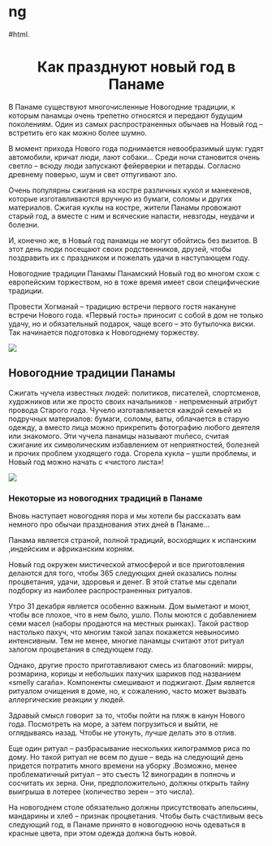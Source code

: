 # ng
#html.
<html>
    <body>
    <h1 style="text-align:center">Как празднуют новый год в Панаме</h1>
    <p>В Панаме существуют многочисленные Новогодние традиции, к которым панамцы очень трепетно относятся и передают будущим поколениям. Один из самых распространенных обычаев на Новый год – встретить его как можно более шумно.</p>
<p>В момент прихода Нового года поднимается невообразимый шум: гудят автомобили, кричат люди, лают собаки... Среди ночи становится очень светло – всюду люди запускают фейерверки и петарды. Согласно древнему поверью, шум и свет отпугивают зло.</p>
<p>Очень популярны сжигания на костре различных кукол и манекенов, которые изготавливаются вручную из бумаги, соломы и других материалов. Сжигая куклы на костре, жители Панамы провожают старый год, а вместе с ним и всяческие напасти, невзгоды, неудачи и болезни.</p>
<p>И, конечно же, в Новый год панамцы не могут обойтись без визитов. В этот день люди посещают своих родственников, друзей, чтобы поздравить их с праздником и пожелать удачи в наступающем году.</p>
<p>Новогодние традиции Панамы
Панамский Новый год во многом схож с европейским торжеством, но в тоже время имеет свои специфические традиции.</p>
<p>Провести Хогманай – традицию встречи первого гостя накануне встречи Нового года. «Первый гость» приносит с собой в дом не только удачу, но и обязательный подарок, чаще всего – это бутылочка виски. Так начинается подготовка к Новогоднему торжеству.</p>
<img src="https://img-fotki.yandex.ru/get/4427/14124454.2bc/0_99b16_c332cba6_orig.jpg"><h2>Новогодние традиции Панамы</h2>
<p>Сжигать чучела известных людей: политиков, писателей, спортсменов, художников или же просто своих начальников - непременный атрибут провода Старого года. Чучело изготавливается каждой семьей из подручных материалов: бумаги, соломы, ваты, облачается в старую одежду, а вместо лица можно прикрепить фотографию любого деятеля или знакомого. Эти чучела панамцы называют muñeco, считая сжигание их символическим избавлением от неприятностей, болезней и прочих проблем уходящего года. Сгорела кукла – ушли проблемы, и Новый год можно начать с «чистого листа»!</p>
<img src="https://upload.wikimedia.org/wikipedia/commons/d/d4/Americas_bridge5.jpg"><h3>Некоторые из новогодних традиций в Панаме</h3>
<p>Вновь наступает новогодняя пора и мы хотели бы рассказать вам немного про обычаи празднования этих дней в Панаме...</p>
<p>Панама является страной, полной традиций, восходящих к  испанским ,индейским и африканским корням.</p>
<p>Новый год окружен мистической атмосферой и все приготовления делаются для того, чтобы 365 следующих дней оказались полны процветания, удачи, здоровья и денег. В этой статье мы сделали подборку из наиболее распространенных ритуалов.</p>
<p>Утро 31 декабря является особенно важным. Дом выметают и моют, чтобы все плохое, что в нем было, ушло. Полы моются с добавлением семи масел (наборы продаются на местных рынках). Такой раствор настолько пахуч, что многим такой запах покажется невыносимо интенсивным.  Тем не менее, многие панамцы считают этот ритуал залогом процветания в следующем году.</p>
<p>Однако, другие просто приготавливают смесь из  благовоний: мирры, розмарина, корицы и небольших пахучих шариков под названием «smelly caraña». Компоненты смешивают и поджигают. Дым является ритуалом очищения в доме, но, к сожалению, часто может вызвать аллергические реакции у людей.</p>
<p>Здравый смысл говорит за то, чтобы пойти на пляж в канун Нового года. Посмотреть на море, а затем погрузиться и выйти, не оглядываясь назад. Чтобы не утонуть, лучше делать это в отлив.</p>
<p>Еще один ритуал – разбрасывание нескольких килограммов риса по дому. Но такой ритуал не всем по душе – ведь на следующий день придется потратить много времени на уборку .Возможно, менее проблематичный ритуал – это съесть 12 виноградин в полночь и сосчитать их зерна. Они, предположительно, должны открыть тайну выигрыша в лотерее (количество зерен – это числа).</p>
<p>На новогоднем столе обязательно должны присутствовать апельсины, мандарины и хлеб – признак процветания.  Чтобы быть счастливым весь следующий год, в Панаме принято в новогоднюю ночь одеваться в красные цвета, при этом одежда должна быть новой.</p>
    </body></html>
